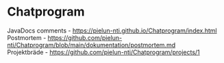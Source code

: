 # Chatprogram

JavaDocs comments - https://pielun-nti.github.io/Chatprogram/index.html
<br>
Postmortem - https://github.com/pielun-nti/Chatprogram/blob/main/dokumentation/postmortem.md
<br>
Projektbräde - https://github.com/pielun-nti/Chatprogram/projects/1
